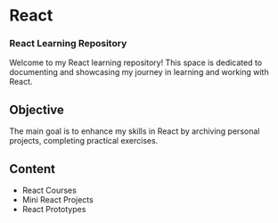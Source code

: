 # React
### React Learning Repository

Welcome to my React learning repository! This space is dedicated to documenting and showcasing my journey in learning and working with React.

## Objective
The main goal is to enhance my skills in React by archiving personal projects, completing practical exercises.

## Content
- React Courses
- Mini React Projects
- React Prototypes

